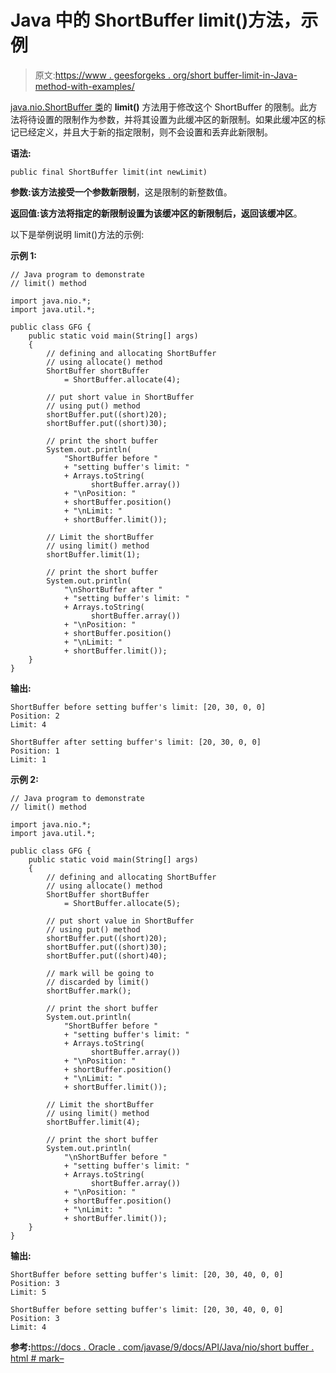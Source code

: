 # Java 中的 ShortBuffer limit()方法，示例

> 原文:[https://www . geesforgeks . org/short buffer-limit-in-Java-method-with-examples/](https://www.geeksforgeeks.org/shortbuffer-limit-method-in-java-with-examples/)

[java.nio.ShortBuffer 类](https://www.geeksforgeeks.org/tag/java-shortbuffer/)的 **limit()** 方法用于修改这个 ShortBuffer 的限制。此方法将待设置的限制作为参数，并将其设置为此缓冲区的新限制。如果此缓冲区的标记已经定义，并且大于新的指定限制，则不会设置和丢弃此新限制。

**语法:**

```
public final ShortBuffer limit(int newLimit)
```

**参数:**该方法接受一个参数**新限制**，这是限制的新整数值。

**返回值:**该方法将指定的新限制设置为该缓冲区的新限制后，返回该**缓冲区**。

以下是举例说明 limit()方法的示例:

**示例 1:**

```
// Java program to demonstrate
// limit() method

import java.nio.*;
import java.util.*;

public class GFG {
    public static void main(String[] args)
    {
        // defining and allocating ShortBuffer
        // using allocate() method
        ShortBuffer shortBuffer
            = ShortBuffer.allocate(4);

        // put short value in ShortBuffer
        // using put() method
        shortBuffer.put((short)20);
        shortBuffer.put((short)30);

        // print the short buffer
        System.out.println(
            "ShortBuffer before "
            + "setting buffer's limit: "
            + Arrays.toString(
                  shortBuffer.array())
            + "\nPosition: "
            + shortBuffer.position()
            + "\nLimit: "
            + shortBuffer.limit());

        // Limit the shortBuffer
        // using limit() method
        shortBuffer.limit(1);

        // print the short buffer
        System.out.println(
            "\nShortBuffer after "
            + "setting buffer's limit: "
            + Arrays.toString(
                  shortBuffer.array())
            + "\nPosition: "
            + shortBuffer.position()
            + "\nLimit: "
            + shortBuffer.limit());
    }
}
```

**输出:**

```
ShortBuffer before setting buffer's limit: [20, 30, 0, 0]
Position: 2
Limit: 4

ShortBuffer after setting buffer's limit: [20, 30, 0, 0]
Position: 1
Limit: 1

```

**示例 2:**

```
// Java program to demonstrate
// limit() method

import java.nio.*;
import java.util.*;

public class GFG {
    public static void main(String[] args)
    {
        // defining and allocating ShortBuffer
        // using allocate() method
        ShortBuffer shortBuffer
            = ShortBuffer.allocate(5);

        // put short value in ShortBuffer
        // using put() method
        shortBuffer.put((short)20);
        shortBuffer.put((short)30);
        shortBuffer.put((short)40);

        // mark will be going to
        // discarded by limit()
        shortBuffer.mark();

        // print the short buffer
        System.out.println(
            "ShortBuffer before "
            + "setting buffer's limit: "
            + Arrays.toString(
                  shortBuffer.array())
            + "\nPosition: "
            + shortBuffer.position()
            + "\nLimit: "
            + shortBuffer.limit());

        // Limit the shortBuffer
        // using limit() method
        shortBuffer.limit(4);

        // print the short buffer
        System.out.println(
            "\nShortBuffer before "
            + "setting buffer's limit: "
            + Arrays.toString(
                  shortBuffer.array())
            + "\nPosition: "
            + shortBuffer.position()
            + "\nLimit: "
            + shortBuffer.limit());
    }
}
```

**输出:**

```
ShortBuffer before setting buffer's limit: [20, 30, 40, 0, 0]
Position: 3
Limit: 5

ShortBuffer before setting buffer's limit: [20, 30, 40, 0, 0]
Position: 3
Limit: 4

```

**参考:**[https://docs . Oracle . com/javase/9/docs/API/Java/nio/short buffer . html # mark–](https://docs.oracle.com/javase/9/docs/api/java/nio/ShortBuffer.html#mark--)